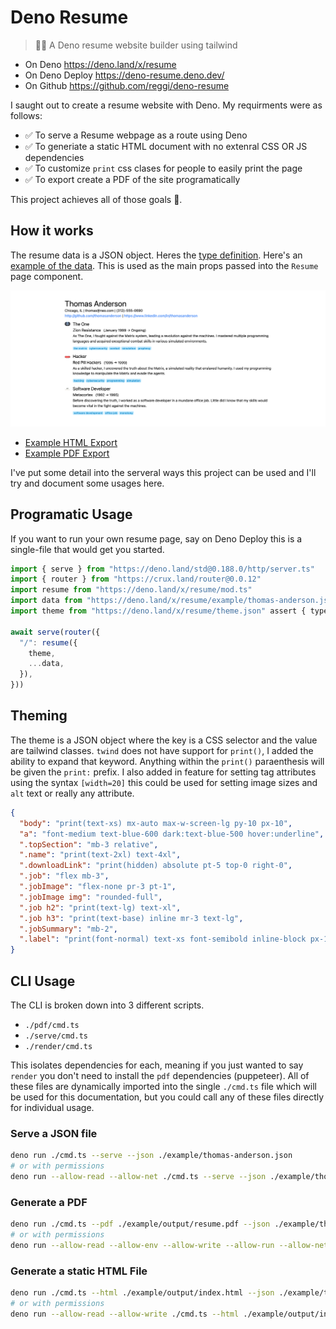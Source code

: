 # Deno Resume

> 🦕📄 A Deno resume website builder using tailwind

* On Deno https://deno.land/x/resume
* On Deno Deploy https://deno-resume.deno.dev/
* On Github https://github.com/reggi/deno-resume

I saught out to create a resume website with Deno. My requirments were as follows:

- ✅ To serve a Resume webpage as a route using Deno
- ✅ To generiate a static HTML document with no extenral CSS OR JS dependencies
- ✅ To customize `print` css clases for people to easily print the page
- ✅ To export create a PDF of the site programatically

This project achieves all of those goals 🎉.

## How it works

The resume data is a JSON object. Heres the [type definition](./src/types.ts). Here's an [example of the data](./example/thomas-anderson.json). This is used as the main props passed into the `Resume` page component.

![screenshot](./example/output/screenshot.png)

* [Example HTML Export](./example/output/index.html)
* [Example PDF Export](./example/output/resume.pdf)

I've put some detail into the serveral ways this project can be used and I'll try and document some usages here.

## Programatic Usage

If you want to run your own resume page, say on Deno Deploy this is a single-file that would get you started.

```ts
import { serve } from "https://deno.land/std@0.188.0/http/server.ts"
import { router } from "https://crux.land/router@0.0.12"
import resume from "https://deno.land/x/resume/mod.ts"
import data from "https://deno.land/x/resume/example/thomas-anderson.json" assert { type: "json" }
import theme from "https://deno.land/x/resume/theme.json" assert { type: "json" }

await serve(router({
  "/": resume({
    theme,
    ...data,
  }),
}))
```

## Theming

The theme is a JSON object where the key is a CSS selector and the value are tailwind classes. `twind` does not have support for `print()`, I added the ability to expand that keyword. Anything within the `print()` paraenthesis will be given the `print:` prefix. I also added in feature for setting tag attributes using the syntax `[width=20]` this could be used for setting image sizes and `alt` text or really any attribute.

```json
{
  "body": "print(text-xs) mx-auto max-w-screen-lg py-10 px-10",
  "a": "font-medium text-blue-600 dark:text-blue-500 hover:underline",
  ".topSection": "mb-3 relative",
  ".name": "print(text-2xl) text-4xl",
  ".downloadLink": "print(hidden) absolute pt-5 top-0 right-0",
  ".job": "flex mb-3",
  ".jobImage": "flex-none pr-3 pt-1",
  ".jobImage img": "rounded-full",
  ".job h2": "print(text-lg) text-xl",
  ".job h3": "print(text-base) inline mr-3 text-lg",
  ".jobSummary": "mb-2",
  ".label": "print(font-normal) text-xs font-semibold inline-block px-1 lowercase rounded text-sky-600 bg-sky-200 last:mr-0 mr-1"
}
```

## CLI Usage

The CLI is broken down into 3 different scripts.

* `./pdf/cmd.ts`
* `./serve/cmd.ts`
* `./render/cmd.ts`

This isolates dependencies for each, meaning if you just wanted to say `render` you don't need to install the `pdf` dependencies (puppeteer). All of these files are dynamically imported into the single `./cmd.ts` file which will be used for this documentation, but you could call any of these files directly for individual usage.

### Serve a JSON file

```bash
deno run ./cmd.ts --serve --json ./example/thomas-anderson.json
# or with permissions
deno run --allow-read --allow-net ./cmd.ts --serve --json ./example/thomas-anderson.json
```

### Generate a PDF 

```bash
deno run ./cmd.ts --pdf ./example/output/resume.pdf --json ./example/thomas-anderson.json
# or with permissions
deno run --allow-read --allow-env --allow-write --allow-run --allow-net ./cmd.ts --pdf ./example/output/resume.pdf --json ./example/thomas-anderson.json
```

### Generate a static HTML File

```bash
deno run ./cmd.ts --html ./example/output/index.html --json ./example/thomas-anderson.json
# or with permissions
deno run --allow-read --allow-write ./cmd.ts --html ./example/output/index.html --json ./example/thomas-anderson.json
```
